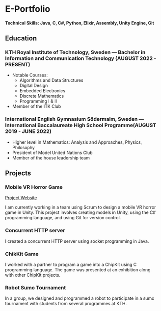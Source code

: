 # E-Portfolio

#### Technical Skills: Java, C, C#, Python, Elixir, Assembly, Unity Engine, Git

## Education
### KTH Royal Institute of Technology,  Sweden — Bachelor in Information and Communication Technology (AUGUST 2022 - PRESENT)

- Notable Courses:
  - Algorithms and Data Structures
  - Digital Design
  - Embedded Electronics
  - Discrete Mathematics
  - Programming I &  II
- Member of the ITK Club

### International English Gymnasium Södermalm,  Sweden — International Baccalaureate High School Programme(AUGUST 2019 - JUNE 2022)

- Higher level in  Mathematics:  Analysis and Approaches, Physics, Philosophy
- President of Model United Nations Club
- Member of the house leadership team

## Projects
### Mobile VR Horror Game

[Project Website](https://saitejaschintapall.wixsite.com/ghostleaks)

I am currently working in a team using Scrum to design a mobile VR horror game in Unity. This project involves creating models in Unity, using the C# programming language, and using Git for version control.

### Concurrent HTTP server

I created a concurrent HTTP server using socket programming in Java.

### ChikKit Game

I worked with a partner to program a game into a ChipKit using C programming language. The game was presented at an exhibition along with other ChipKit projects.

### Robot Sumo Tournament

In a group, we designed and programmed a robot to participate in a sumo tournament with students from several programmes at KTH.


